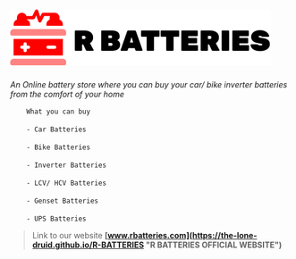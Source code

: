 
# ![R BATTERIES LOGO](assets/img/svg/logo2.svg)
*An Online battery store where you can buy your car/ bike inverter batteries from the comfort of your home*

``` 
    What you can buy

    - Car Batteries

    - Bike Batteries

    - Inverter Batteries

    - LCV/ HCV Batteries

    - Genset Batteries
    
    - UPS Batteries
```

> Link to our website __[www.rbatteries.com](https://the-lone-druid.github.io/R-BATTERIES "R BATTERIES OFFICIAL WEBSITE")__

